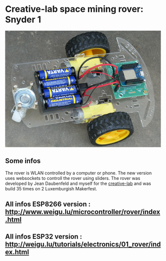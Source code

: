 # Creative-lab space mining rover: Snyder 1

![rover](png/rover_600.png "rover")

## Some infos

The rover is WLAN controlled by a computer or phone. The new  version uses websockets to controll the rover using sliders.
The rover was developed by Jean Daubenfeld and myself for the [creative-lab](http://creative-lab.lu) and was build 35 times on 2 Luxemburgish Makerfest.

## All infos ESP8266 version : <http://www.weigu.lu/microcontroller/rover/index.html>
## All infos ESP32 version : <http://weigu.lu/tutorials/electronics/01_rover/index.html>

